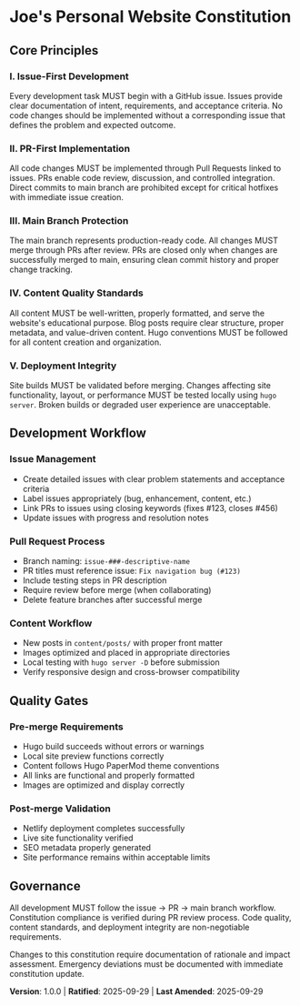 <!--
Sync Impact Report:
Version change: Initial → 1.0.0
Added sections:
- Core Principles (Issue-First Development, PR-First Implementation, Main Branch Protection, Content Quality Standards, Deployment Integrity)
- Development Workflow
- Quality Gates
Modified templates requiring updates:
- ✅ Updated: All templates aligned with issue-PR workflow
- Follow-up TODOs: None - all placeholders filled
-->

# Joe's Personal Website Constitution

## Core Principles

### I. Issue-First Development
Every development task MUST begin with a GitHub issue. Issues provide clear documentation of intent, requirements, and acceptance criteria. No code changes should be implemented without a corresponding issue that defines the problem and expected outcome.

### II. PR-First Implementation
All code changes MUST be implemented through Pull Requests linked to issues. PRs enable code review, discussion, and controlled integration. Direct commits to main branch are prohibited except for critical hotfixes with immediate issue creation.

### III. Main Branch Protection
The main branch represents production-ready code. All changes MUST merge through PRs after review. PRs are closed only when changes are successfully merged to main, ensuring clean commit history and proper change tracking.

### IV. Content Quality Standards
All content MUST be well-written, properly formatted, and serve the website's educational purpose. Blog posts require clear structure, proper metadata, and value-driven content. Hugo conventions MUST be followed for all content creation and organization.

### V. Deployment Integrity
Site builds MUST be validated before merging. Changes affecting site functionality, layout, or performance MUST be tested locally using `hugo server`. Broken builds or degraded user experience are unacceptable.

## Development Workflow

### Issue Management
- Create detailed issues with clear problem statements and acceptance criteria
- Label issues appropriately (bug, enhancement, content, etc.)
- Link PRs to issues using closing keywords (fixes #123, closes #456)
- Update issues with progress and resolution notes

### Pull Request Process
- Branch naming: `issue-###-descriptive-name`
- PR titles must reference issue: `Fix navigation bug (#123)`
- Include testing steps in PR description
- Require review before merge (when collaborating)
- Delete feature branches after successful merge

### Content Workflow
- New posts in `content/posts/` with proper front matter
- Images optimized and placed in appropriate directories
- Local testing with `hugo server -D` before submission
- Verify responsive design and cross-browser compatibility

## Quality Gates

### Pre-merge Requirements
- Hugo build succeeds without errors or warnings
- Local site preview functions correctly
- Content follows Hugo PaperMod theme conventions
- All links are functional and properly formatted
- Images are optimized and display correctly

### Post-merge Validation
- Netlify deployment completes successfully
- Live site functionality verified
- SEO metadata properly generated
- Site performance remains within acceptable limits

## Governance

All development MUST follow the issue → PR → main branch workflow. Constitution compliance is verified during PR review process. Code quality, content standards, and deployment integrity are non-negotiable requirements.

Changes to this constitution require documentation of rationale and impact assessment. Emergency deviations must be documented with immediate constitution update.

**Version**: 1.0.0 | **Ratified**: 2025-09-29 | **Last Amended**: 2025-09-29